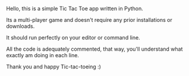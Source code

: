 Hello, this is a simple Tic Tac Toe app written in Python.

Its a multi-player game and doesn't require any prior installations or downloads.

It should run perfectly on your editor or command line.

All the code is adequately commented, that way, you'll understand what exactly am doing in each line.

Thank you and happy Tic-tac-toeing :)